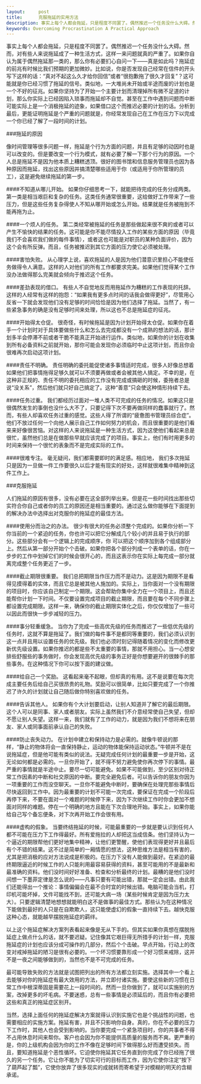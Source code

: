 ```yaml
---
layout:     post
title:      克服拖延的实用方法
description: 事实上每个人都会拖延，只是程度不同罢了。偶然推迟一个任务没什么大碍。然而，对有些人来说拖延成了一种生活方式，这样一来问题就真的严重了。如果你自认为属于偶然拖延那一类的，那么你有必要扪心自问一下——真是如此吗？拖延症的前兆有时候比我们预期的更加微妙。
keywords: Overcoming Procrastination A Practical Approach 
---
```

事实上每个人都会拖延，只是程度不同罢了。偶然推迟一个任务没什么大碍。然而，对有些人来说拖延成了一种生活方式，这样一来问题就真的严重了。如果你自认为属于偶然拖延那一类的，那么你有必要扪心自问一下——真是如此吗？拖延症的前兆有时候比我们预期的更加微妙。比如说，你是否发现自己经常在信件的开头写下这样的话：“真对不起这么久才给你回信”或者“很抱歉拖了很久才回复”？这可能就是你已经习惯了拖延的信号。类似地，一大堆尚未开始或半途而废的计划也是一个不好的征兆。如果你坚持为了开始一个主要计划而清理掉所有微不足道的计划，那么你实际上已经因陷入琐事而拖延却不自觉。甚至在工作中遇到问题而中断可能实际上是一个消极拖延的迹象，如果借口这个而推迟必要的计划的话。分析到最后，更能证明拖延是个严重的问题就是，你经常发现自己在工作在压力下以完成一个你已经了解了一段时间的计划。

###拖延的原因

像时间管理等很多问题一样，拖延是个行为方面的问题，并且有足够的动因时也是可以改变的。但是要改变一个行为模式，就有必要了解一下那个行为的原因。一个人总是拖延不是因为他本质上糟糕透顶。很好的图书馆和信息服务管理员也因为各种原因而拖延，找出这些原因并搞清楚哪些适用于你（或适用于你所管理的员工），这是避免继续拖延的第一步。

####不知道从哪儿开始。
如果你仔细思考一下，就能把待完成的任务分成两类。第一类是相当艰巨和复杂的任务。这类任务通常很重要，这给做好工作带来了一些压力，但是这些任务复杂得使人不知从哪开始或怎么开始。结果就是任务被拖到不能再拖为止。

####一个烦人的任务。
第二类经常被拖延的任务是那些做起来很不爽的或者可以产生不愉快的结果的任务。这可能是你不能尽情投入工作的某些方面的原因（毕竟我们不会喜欢我们做的每件事情），或者这也可能是对职员的某种负面评价，因为这个会有所反弹。而且，任务被推迟到其它方面的压力使它必须被处理。

####害怕失败。
从心理学上说，喜欢拖延的人是因为他们潜意识里担心不能使任务做得令人满意。这样的人对他们的所有工作都要求完美。如果他们觉得某个工作没办法做得那么完美就会倾向于推迟这个任务。

####差劲表现的借口。
有些人不自觉地反而用拖延作为糟糕的工作表现的托辞。这样的人经常有这样的抱怨：“如果我有更多点时间的话我会做得更好”，尽管用心反省一下就会发现他们没有足够的时间恰恰是因为他们选择了拖延。当然了，有一些紧急事务的确是没有足够时间来处理，所以这也不总是拖延症的征兆。

####开始得太仓促。
很奇怪，有时候拖延是因为计划开始得太仓促。如果你在着手一个计划时对于具体要做些什么和怎么去完成都没有一个成熟的想法的话，那计划多半会停滞不前或者干脆不能真正开始进行运作。类似地，如果你的计划在收集到所有必备资料之前就开始，那你可能会发现你必须临时中止这项计划，而且你会很难再次启动这项计划。

####责任不明确。
责任明确的委托能促使诸多事情适时完成，很多人好像总想着如果他们把事情拖得足够久就可以不须要再做或者会被其他人搞定。不幸的是，在这种非正规的、责任不明的委托相应的工作没有完成或搞砸的时候，委拖者总是说“没关系”，然后他们就只好自己搞定了。这种“善意”只会使这种情形持续下去。

####任务过重。
我们都经历过面对一堆人类不可完成的任务的情况。如果这只是很偶然发生的事倒也没什么大不了，只要记得下次不要再做同样的蠢事就行了。然而，有些人却喜欢任务过重的感觉。这些人得了所谓的“疲惫图书管理员综合症”。他们不放过任何一个向他人展示自己工作如何努力的机会，而且很重要的是他们看来来好像很苦恼。对这样的人来说拖延是一种生活方式，因为这使他们看起来总是很忙，虽然他们总是在做那些早就应该完成了的项目。事实上，他们有时用更多的时间来保持一个很忙的表象而不是完成实际的工作。

####很难专注。
毫无疑问，我们都需要即时的满足感。相应地， 我们多次拖延只是因为一旦做一件工作要很久以后才能有现实的好处，这样就很难集中精神到这件工作上。

###克服拖延

人们拖延的原因有很多，没有必要在这全部列举出来。但是花一些时间找出那些切实符合你自己或者你的员工的原因还是相当重要的。通过这么做你能够在下面提到的解决办法中选择出对克服你的拖延症的最佳方法。

####使用分而治之的办法。
很少有很大的任务必须整个完成的。如果你分析一下你当前的一个紧迫的任务，你也许可以把它分解成几个较小的并且易于执行的部分。这些部分会有一个逻辑上的完成顺序，你 可以把这个顺序加到各个组成部分上。然后从第一部分开始个个击破。如果你把各个部分列成一个表单的话，你在一步步的工作中划掉它们的时候会很开心的，而且这表示你在实际上每完成一部分就离完成整个任务更近了一步。

####截止期限很重要。
我们总把期限当作压力而不是动力。这是因为期限不是看得见摸得着的实体，而且它总是被其他人施加的。实际上，当你面对一个没有期限的项目时，你应该自己制定一个期限。这会帮助你集中全力在一个项目上，而且还能帮你计划一下时间。不仅要设置完成项目的截止期限，而且要在每个不同步骤上都设置完成期限。这样一来，确保你的截止期限实体化之后，你仅仅增加了一些可以因此而很快一步步减轻的压力。

####事分轻重缓急。
当你为了完成一些高优先级的任务而推迟了一些低优先级的任务时，这就不算是拖延了。我们做的每件事不是都同等重要的，我们必须认识到这一点并且用以设置任务的优先级。我们也必须时刻记得随着情况的变化而修改更新优先级设置。如果你推迟的都是些不太重要的事情，那就不用担心。当一心想安排些舒服些的事务做时，你会发现高优先级的事务正好是你想要避开的很棘手的那些事务。在这种情况下你可以按下面的建议做。

####给自己一个奖励。
这看起来毫不起眼，但却真的有用。这不是说要在每次完成主要任务后给自己买很昂贵的礼物。奖励可以很简单，比如只要完成了一个你推迟了许久的计划就让自己随后做你特别喜欢做的任务。

####告诉其他人。
如果你有个大计划要启动，让别人知道并了解它的最后期限。这个人可以是同事、家人或者朋友。实际上虽然我们不介意经常使自己失望，但却不愿让别人失望。这样一来，我们就有了工作的动力，就是因为我们不想将来在朋友、家人或同事面前承认自己的失败。

####防止丧失动力。
在计划中建立和保持动力是必需的。就像牛顿说的那样，“静止的物体将会一直保持静止，运动的物体能保持运动状态。”牛顿并不是在说拖延症，但是他可能有类似的说法。无疑完成任何计划的最重要一步是开始，这无论如何都是必需的。一旦你开始了，就不得不努力避免使你再次停下的事情。最严重的事情就是半途中止。要尽一切可能避免。如果不可能做到，至少区别对待正常工作因素的中断和社交原因的中断。要完全避免后者。可以告诉你的朋友你因为一项重要的工作而没空聊天。一旦你不能避免中断时，要确保在处理完那些事情后尽快返回到工作中。因为最重要的计划不可能一次完成，要保证在完成一个阶段后再停下来，不要在面对一个难题的时候停下来，因为下次继续工作时你会更加不想面对同样的难题。停在一个明确的地方且能在下次合理地开始。事实上，如果你能给自己写个备忘便条，对下次再开始工作会很有用。

####虚构的假象。
当要终结拖延的时候，可能最重要的一步就是要认识到任何人都不可能在压力下工作得最好。所有爱拖拉的人却把这当成信条。他们坚持认为一个逼近的期限帮他们更好地集中精神，让他们更警醒，使他们表现得更好并且最后有个不错的结果。这不过是简单的一厢情愿的想法，这种思维方法是相当有害的，尤其是把消极的应对方法说成是积极的。在压力下没有人能做到最好。在紧迫的最终期限逼近的时候工作的人只能利用最容易获得的资料，甚至可能用的不是最新和最准确的资料。他们没时间好好准备、检查和分析最终的计划。最糟的是他们没时间想一下墨菲定律是怎么说的——凡事只要有可能出错，那就一定会出错。由此我们还能得出一个推论：事情偏偏会在最不合时宜的时候出错。电脑可能会当机，打印机可能坏掉，文件可能找不到，还可能大病一场（某些时候肯定是因为压力太大）。只要逻辑清楚地想想就能明白这不是做事的最佳方式。那些认为在这种情况下能做到最好的人只是在自欺欺人，这只能使虚幻的假象一直持续下去。越快克服这种心态，就能越早摆脱拖延症的羁绊。

以上这个拖延症解决方案列表看起来像是无从下手的。但其实如果你真想在摆脱拖延症上做点什么的话，就不要迟疑。记住像其它艰巨得无所措手的计划一样，克服拖延症的计划也应该分成可操作的几部分，然后个个击破。早点开始，行动上的改变对戒掉拖延的陋习是很有必要的。一个坏习惯要靠形成一个好习惯来戒除，这并不是一夜之间能够做到的，当然也不是不可完成的任务。

最可能导致失败的方法就是试图把列出的所有方法都立刻实施。选择其中一个看上去能够对你的拖延症有最大效用的方法，并立即付诸实施。要使这些新的习惯在日常工作中根深蒂固是需要花上一段时间的。然而一旦你做到了，就可以实施别的方案，改掉更多的坏毛病。不要迷惑，总有一些事情是必须延后的，而且你有必要把这些和真正的拖延症区别开。

当然，选择上面任何的拖延症解决方案就得认识到实施它也是个挑战性的问题，也需要相应的实施方案。拖延有害，并且不只影响你自身。真的，你在不必要的压力下工作时，其他人也会受到影响的。当你要完成一个紧急项目时，你的共事者不得不占用休息时间来帮你。客户也会因为你不能提供高质量的服务而不爽。更严重的是，你的上级机构会因为你的工作不像在足够时间下做得那么好而遭受损失。而且，要知道拖延是个恶性循环。它迫使你拖延其它任务直到你完成了你已经拖了很久的另一个任务。它让你不能为了切实可行的目标而工作，因为它使你注定“按下了葫芦起了瓢”，它使你放弃了很多现实的成就转而寄希望于对模糊的明天的含糊承诺。
